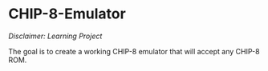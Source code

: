 # CHIP-8-Emulator

*Disclaimer: Learning Project*

The goal is to create a working CHIP-8 emulator that will accept any CHIP-8 ROM.
